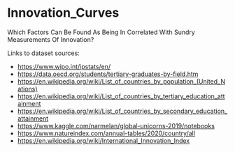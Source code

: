 # Innovation_Curves

Which Factors Can Be Found As Being In Correlated With Sundry Measurements Of Innovation?

Links to dataset sources:

*   https://www.wipo.int/ipstats/en/
*   https://data.oecd.org/students/tertiary-graduates-by-field.htm
*   https://en.wikipedia.org/wiki/List_of_countries_by_population_(United_Nations)
*   https://en.wikipedia.org/wiki/List_of_countries_by_tertiary_education_attainment
*   https://en.wikipedia.org/wiki/List_of_countries_by_secondary_education_attainment
*   https://www.kaggle.com/narmelan/global-unicorns-2019/notebooks
*   https://www.natureindex.com/annual-tables/2020/country/all
*   https://en.wikipedia.org/wiki/International_Innovation_Index

